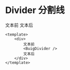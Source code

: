# Divider 分割线

<ClientOnly>
  <div>
    文本前
    <BuigDivider />
    文本后
  </div>
</ClientOnly>

```vue
<template>
    <div>
        文本前
        <BuigDivider />
        文本后
    </div>
</template>
```
